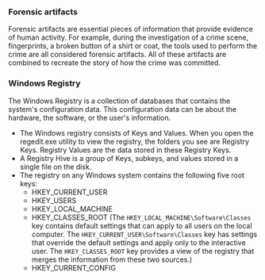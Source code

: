 ### Forensic artifacts
Forensic artifacts are essential pieces of information that provide evidence of human activity. For example, during the investigation of a crime scene, fingerprints, a broken button of a shirt or coat, the tools used to perform the crime are all considered forensic artifacts. All of these artifacts are combined to recreate the story of how the crime was committed. 

### Windows Registry
The Windows Registry is a collection of databases that contains the system's configuration data. This configuration data can be about the hardware, the software, or the user's information.

- The Windows registry consists of Keys and Values. When you open the regedit.exe utility to view the registry, the folders you see are Registry Keys. Registry Values are the data stored in these Registry Keys.
- A Registry Hive is a group of Keys, subkeys, and values stored in a single file on the disk.
- The registry on any Windows system contains the following five root keys:
  - HKEY_CURRENT_USER
  - HKEY_USERS
  - HKEY_LOCAL_MACHINE
  - HKEY_CLASSES_ROOT (The `HKEY_LOCAL_MACHINE\Software\Classes` key contains default settings that can apply to all users on the local computer. The `HKEY_CURRENT_USER\Software\Classes` key has settings that override the default settings and apply only to the interactive user. The `HKEY_CLASSES_ROOT` key provides a view of the registry that merges the information from these two sources.)
  - HKEY_CURRENT_CONFIG

